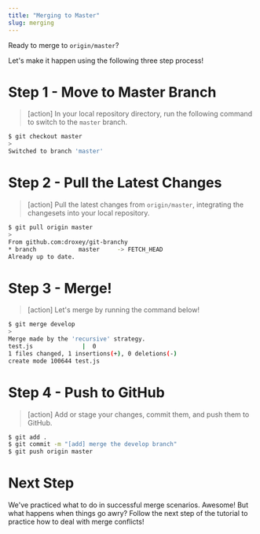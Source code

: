 ```yaml
---
title: "Merging to Master"
slug: merging
---
```


Ready to merge to `origin/master`?

Let's make it happen using the following three step process!

# Step 1 - Move to Master Branch

> [action]
> In your local repository directory, run the following command to switch to the `master` branch.
>
```bash
$ git checkout master
>
Switched to branch 'master'
```
>

# Step 2 - Pull the Latest Changes

> [action]
> Pull the latest changes from `origin/master`, integrating the changesets into your local repository.
>
```bash
$ git pull origin master
>
From github.com:droxey/git-branchy
* branch            master     -> FETCH_HEAD
Already up to date.
```
>

# Step 3 - Merge!

> [action]
> Let's merge by running the command below!
>
```bash
$ git merge develop
>
Merge made by the 'recursive' strategy.
test.js              |  0
1 files changed, 1 insertions(+), 0 deletions(-)
create mode 100644 test.js
```
>

# Step 4 - Push to GitHub

> [action]
> Add or stage your changes, commit them, and push them to GitHub.
>
```bash
$ git add .
$ git commit -m "[add] merge the develop branch"
$ git push origin master
```
>

# Next Step

We've practiced what to do in successful merge scenarios. Awesome! But what happens when things go awry? Follow the next step of the tutorial to practice how to deal with merge conflicts!
